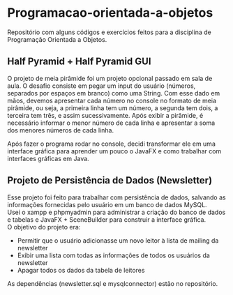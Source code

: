 # Programacao-orientada-a-objetos

Repositório com alguns códigos e exercícios feitos para a disciplina de Programação Orientada a Objetos.  

## Half Pyramid + Half Pyramid GUI
O projeto de meia pirâmide foi um projeto opcional passado em sala de aula. O desafio consiste em pegar um input do usuário (números, separados por espaços em branco) como uma String. 
Com esse dado em mãos, devemos apresentar cada número no console no formato de meia pirâmide, ou seja, a primeira linha tem um número, a segunda tem dois, a terceira tem três, e assim sucessivamente.
Após exibir a pirâmide, é necessário informar o menor número de cada linha e apresentar a soma dos menores números de cada linha.  
  
Após fazer o programa rodar no console, decidi transformar ele em uma interface gráfica para aprender um pouco o JavaFX e como trabalhar com interfaces gráficas em Java.


## Projeto de Persistência de Dados (Newsletter)  
Esse projeto foi feito para trabalhar com persistência de dados, salvando as informações fornecidas pelo usuário em um banco de dados MySQL.  
Usei o xampp e phpmyadmin para administrar a criação do banco de dados e tabelas e JavaFX + SceneBuilder para construir a interface gráfica.  
O objetivo do projeto era:  
- Permitir que o usuário adicionasse um novo leitor à lista de mailing da newsletter
- Exibir uma lista com todas as informações de todos os usuários da newsletter
- Apagar todos os dados da tabela de leitores

As dependências (newsletter.sql e mysqlconnector) estão no repositório.
